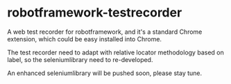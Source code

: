 # robotframework-testrecorder

A web test recorder for robotframework, and it's a standard Chrome extension, which could be easy installed into Chrome.

The test recorder need to adapt with relative locator methodology based on label, so the seleniumlibrary need to re-developed.

An enhanced seleniumlibrary will be pushed soon, please stay tune.